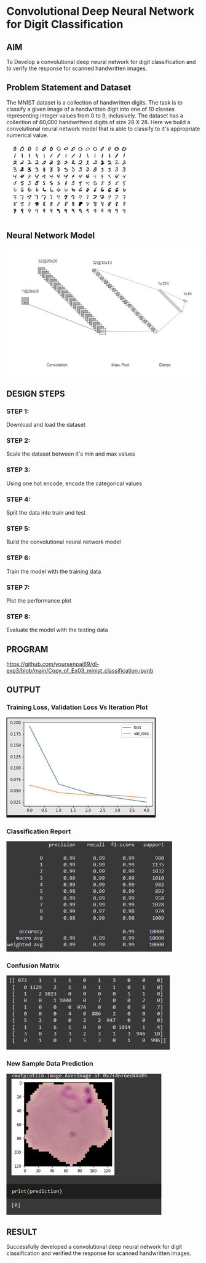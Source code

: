 # Convolutional Deep Neural Network for Digit Classification

## AIM

To Develop a convolutional deep neural network for digit classification and to verify the response for scanned handwritten images.

## Problem Statement and Dataset
The MNIST dataset is a collection of handwritten digits. The task is to classify a given image of a handwritten digit into one of 10 classes representing integer values from 0 to 9, inclusively. The dataset has a collection of 60,000 handwrittend digits of size 28 X 28. Here we build a convolutional neural network model that is able to classify to it's appropriate numerical value.

<img src="https://github.com/yoursenpai69/dl-exp3/blob/main/dataset.png" alt="not available" title="Optional title">

## Neural Network Model

<img src="https://github.com/yoursenpai69/dl-exp3/blob/main/nnmodel.JPG" alt="not available" title="Optional title">

## DESIGN STEPS

### STEP 1:
Download and load the dataset

### STEP 2:
Scale the dataset between it's min and max values

### STEP 3:
Using one hot encode, encode the categorical values

### STEP 4:
Split the data into train and test

### STEP 5:
Build the convolutional neural network model

### STEP 6:
Train the model with the training data

### STEP 7:
Plot the performance plot

### STEP 8:
Evaluate the model with the testing data

## PROGRAM

https://github.com/yoursenpai69/dl-exp3/blob/main/Copy_of_Ex03_minist_classification.ipynb

## OUTPUT

### Training Loss, Validation Loss Vs Iteration Plot

<img src="https://github.com/yoursenpai69/dl-exp3/blob/main/plot.JPG" alt="not available" title="Optional title">

### Classification Report

<img src="https://github.com/yoursenpai69/dl-exp3/blob/main/class_report.JPG" alt="not available" title="Optional title">

### Confusion Matrix

<img src="https://github.com/yoursenpai69/dl-exp3/blob/main/conf_matrix.JPG" alt="not available" title="Optional title">

### New Sample Data Prediction

<img src="https://github.com/yoursenpai69/malaria-cell-recognition-177/blob/main/output.JPG" alt="not available" title="Optional title">

## RESULT
Successfully developed a convolutional deep neural network for digit classification and verified the response for scanned handwritten images.
